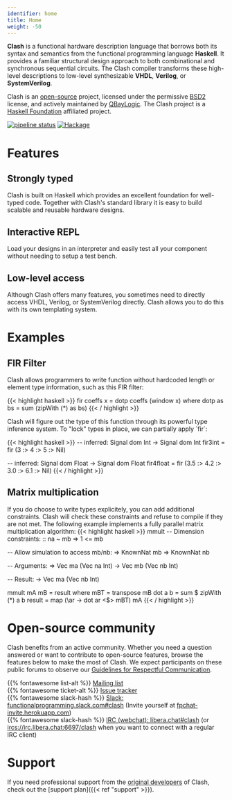 ```yaml
---
identifier: home
title: Home
weight: -50
---
```


**Clash** is a functional hardware description language that borrows both its syntax and semantics from the functional programming language **Haskell**. It provides a familiar structural design approach to both combinational and synchronous sequential circuits. The Clash compiler transforms these high-level descriptions to low-level synthesizable **VHDL**, **Verilog**, or **SystemVerilog**.

Clash is an [open-source](https://github.com/clash-lang/clash-compiler) project, licensed under the permissive [BSD2](https://raw.githubusercontent.com/clash-lang/clash-compiler/master/LICENSE) license, and actively maintained by [QBayLogic](https://qbaylogic.com/). The Clash project is a [Haskell Foundation](https://haskell.foundation/affiliates/) affiliated project.

[![pipeline status](https://gitlab.com/clash-lang/clash-compiler/badges/master/pipeline.svg)](https://gitlab.com/clash-lang/clash-compiler/commits/master)
[![Hackage](https://img.shields.io/hackage/v/clash-ghc.svg)](https://hackage.haskell.org/package/clash-ghc)

# Features
<div class="cards250">
    <div class="card">
        <h2>Strongly typed</h2>
        <p>Clash is built on Haskell which provides an excellent foundation for well-typed code. Together with Clash's standard library it is easy to build scalable and reusable hardware designs.</p>
    </div>
    <div class="card">
        <h2>Interactive REPL</h2>
        <p>Load your designs in an interpreter and easily test all your component without needing to setup a test bench.</p>
    </div>
    <div class="card">
        <h2>Low-level access</h2>
        <p>Although Clash offers many features, you sometimes need to directly access VHDL, Verilog, or SystemVerilog directly. Clash allows you to do this with its own templating system.</p>
    </div>
</div>

# Examples
<div class="cards350">
    <div class="card">
        <h2>FIR Filter</h2>
        <p>Clash allows programmers to write function without hardcoded length or element type information, such as this FIR filter:</p>
        <p>
{{< highlight haskell >}}
fir coeffs x = dotp coeffs (window x)
  where
    dotp as bs = sum (zipWith (*) as bs)
{{< / highlight >}}
        </p>
        <p>Clash will figure out the type of this function through its powerful type inference system. To "lock" types in place, we can partially apply `fir`: </p>
        <p>
{{< highlight haskell >}}
-- inferred: Signal dom Int -> Signal dom Int
fir3int = fir (3 :> 4 :> 5 :> Nil)

-- inferred: Signal dom Float -> Signal dom Float
fir4float = fir (3.5 :> 4.2 :> 3.0 :> 6.1 :> Nil)
{{< / highlight >}}
        </p>
    </div>
    <div class="card">
        <h2>Matrix multiplication</h2>
        <p> If you do choose to write types explicitely, you can add additional constraints. Clash will check these constraints and refuse to compile if they are not met. The following example implements a fully parallel matrix multiplication algorithm:
{{< highlight haskell >}}
mmult
  -- Dimension constraints:
  :: na ~ mb
  => 1 <= mb
  
  -- Allow simulation to access mb/nb:
  => KnownNat mb
  => KnownNat nb
  
  -- Arguments:
  => Vec ma (Vec na Int)
  -> Vec mb (Vec nb Int)
  
  -- Result:
  -> Vec ma (Vec nb Int)

mmult mA mB = result
  where
    mBT      = transpose mB
    dot a b  = sum $ zipWith (*) a b
    result   = map (\ar -> dot ar <$> mBT) mA
{{< / highlight >}}
        </p>
    </div>

</div>

# Open-source community
Clash benefits from an active community.
Whether you need a question answered or want to contribute to open-source features, browse the features below to make the most of Clash.
We expect participants on these public forums to observe our [Guidelines for Respectful Communication](https://github.com/clash-lang/clash-compiler/blob/master/CODE_OF_CONDUCT.md).

{{% fontawesome list-alt %}} [Mailing list](http://groups.google.com/group/clash-language)</br>
{{% fontawesome ticket-alt %}} [Issue tracker](https://github.com/clash-lang/clash-compiler/issues)</br>
{{% fontawesome slack-hash %}} [Slack: functionalprogramming.slack.com#clash](https://functionalprogramming.slack.com/archives/CPGMJFF50) (Invite yourself at [fpchat-invite.herokuapp.com](http://fpchat-invite.herokuapp.com))</br>
{{% fontawesome slack-hash %}} [IRC (webchat): libera.chat#clash](https://web.libera.chat/#clash) (or [ircs://irc.libera.chat:6697/clash](ircs://irc.libera.chat:6697/clash) when you want to connect with a regular IRC client)

# Support
If you need professional support from the [original developers](https://qbaylogic.com) of Clash, check out the [support plan]({{< ref "support" >}}).

<style>
.post__title{ display:none; }
</style>
